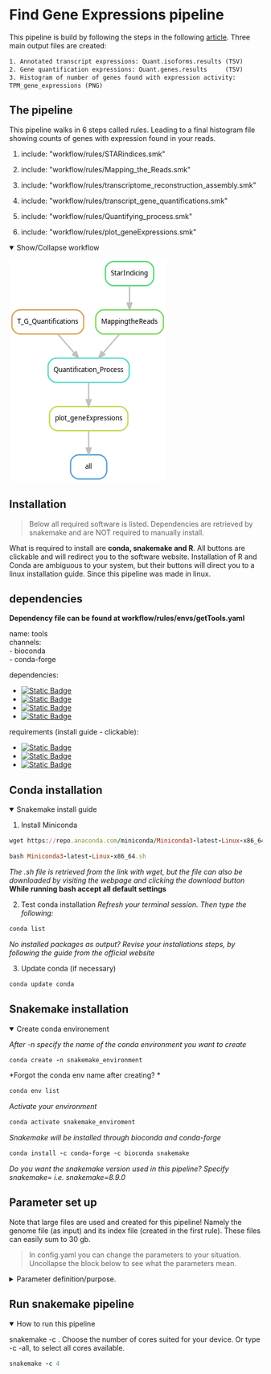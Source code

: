 # Find Gene Expressions pipeline

This pipeline is build by following the steps in the following [article](https://link.springer.com/protocol/10.1007/978-1-4939-4035-6_14#Sec5). Three main output files are created:

    1. Annotated transcript expressions: Quant.isoforms.results (TSV)
    2. Gene quantification expressions: Quant.genes.results     (TSV)
    3. Histogram of number of genes found with expression activity: TPM_gene_expressions (PNG)

## The pipeline

This pipeline walks in 6 steps called rules. Leading to a final histogram file showing counts of genes with expression found in your reads.


1. include: "workflow/rules/STARindices.smk"

2. include: "workflow/rules/Mapping_the_Reads.smk"

3. include: "workflow/rules/transcriptome_reconstruction_assembly.smk"

4. include: "workflow/rules/transcript_gene_quantifications.smk"

5. include: "workflow/rules/Quantifying_process.smk"

6. include: "workflow/rules/plot_geneExpressions.smk"


<details open>
    <summary>Show/Collapse workflow</summary>

![LT Stein](images/dag.png "workflow to gene expressions histogram")
    
</details>

## Installation

> Below all required software is listed. Dependencies are retrieved by snakemake and are NOT required to manually install.

What is required to install are **conda, snakemake and R**. All buttons are clickable and will redirect you to the software website. Installation of R and Conda are ambiguous to your system, but their buttons will direct you to a linux installation guide. Since this pipeline was made in linux.

## dependencies



**Dependency file can be found at workflow/rules/envs/getTools.yaml**

name: tools \
channels: \
    - bioconda              
    - conda-forge
    
dependencies: 
  - [![Static Badge](https://img.shields.io/badge/star-v2.7.11b-green?link=https%3A%2F%2Fanaconda.org%2Fbioconda%2Fstar)](https://anaconda.org/bioconda/star)
  - [![Static Badge](https://img.shields.io/badge/samtools-1.19.2-green?link=https%3A%2F%2Fanaconda.org%2Fbioconda%2Fsamtools)](https://anaconda.org/bioconda/samtools)
  - [![Static Badge](https://img.shields.io/badge/cufflinks-v2.2.1-green?link=https%3A%2F%2Fanaconda.org%2Fbioconda%2Fcufflinks)](https://anaconda.org/bioconda/cufflinks)
  - [![Static Badge](https://img.shields.io/badge/rsem-v1.3.3-green?link=https%3A%2F%2Fanaconda.org%2Fbioconda%2Frsem)](https://anaconda.org/bioconda/rsem)
    
requirements (install guide - clickable):
   - [![Static Badge](https://img.shields.io/badge/R-v4.2.2-skyblue?link=https%3A%2F%2Fcran.r-project.org%2Fbin%2Flinux%2Fubuntu%2FfullREADME.html%23installation)](https://cran.r-project.org/bin/linux/ubuntu/fullREADME.html#installation)
   - [![Static Badge](https://img.shields.io/badge/Conda-v24.3.0-lightgreen?link=https%3A%2F%2Fconda.io%2Fprojects%2Fconda%2Fen%2Flatest%2Fuser-guide%2Finstall%2Flinux.html)](https://conda.io/projects/conda/en/latest/user-guide/install/linux.html)
   - [![Static Badge](https://img.shields.io/badge/snakemake-v8.9.0-darkgreen)](#snakemake-installation) 


## Conda installation

<details open>
    <summary>Snakemake install guide</summary>

1. Install Miniconda
```ruby
wget https://repo.anaconda.com/miniconda/Miniconda3-latest-Linux-x86_64.sh
```
```ruby 
bash Miniconda3-latest-Linux-x86_64.sh
```

*The .sh file is retrieved from the link with wget, but the file can also be downloaded by visiting the webpage and clicking the download button* 
**While running bash <command> accept all default settings**

2. Test conda installation
*Refresh your terminal session. Then type the following:*
```ruby
conda list
```    
*No installed packages as output? Revise your installations steps, by following the guide from the official website* 

3. Update conda (if necessary)
```ruby
conda update conda
```

</details>

## Snakemake installation

<details open>
    <summary>Create conda environement</summary>

*After -n specify the name of the conda environment you want to create*
```ruby
conda create -n snakemake_environment 
```

*Forgot the conda env name after creating? *
```ruby
conda env list  
```

*Activate your environment*
```ruby
conda activate snakemake_enviroment
```

*Snakemake will be installed through bioconda and conda-forge*
```ruby
conda install -c conda-forge -c bioconda snakemake  
```
*Do you want the snakemake version used in this pipeline? Specify snakemake=<version> i.e. snakemake=8.9.0*

</details>

## Parameter set up

Note that large files are used and created for this pipeline! 
Namely the genome file (as input) and its index file (created in the first rule). These files can easily sum to 30 gb. 

    
> In config.yaml you can change the parameters to your situation. Uncollapse the block below to see what the parameters mean.

<details>
    <summary>Parameter definition/purpose.</summary>
        
1. fastq_file
```ruby
fastq_file: /students/2023-2024/Thema05/humanGenome/materials/first_10000_records.fastq.gz
#This pipeline is made for two fastq read files as input, i.e. fastq_file, fastq_file2
fastq_file2: /students/2023-2024/Thema05/humanGenome/materials/first_10000_RED_lines.fastq.gz
```
2. Genome index folder
```ruby
StargenomeDir: /students/2023-2024/Thema05/humanGenome/materials/StargenomeDir/
#Directory you want your ~ 20-30 gb index file to be stored, when created
genome: /students/2023-2024/Thema05/humanGenome/materials/male.hg19.fa
#Directory you want your genome file to be stored (must be unpacked i.e. not zipped)
```
3. Annotation file of given genome.
```ruby
annotationGTF: /students/2023-2024/Thema05/humanGenome/materials/gencode.v19.annotation.gtf
```

5. Output Directory
```ruby
output_dir: /students/2023-2024/Thema05/humanGenome/materials/
#Directory where in between files are made leading to the final output.
#Per rule a directory is created to store its created output
```

6. Directory for histogram to be redirected to.
```ruby
histogram: plot/
#Histogram of genes counts with expressions larger than zero
```

</details>

## Run snakemake pipeline

<details open>
    <summary>How to run this pipeline</summary>

snakemake -c <cores>. Choose the number of cores suited for your device. 
Or type -c -all, to select all cores available.
```ruby
snakemake -c 4
```

</details>
